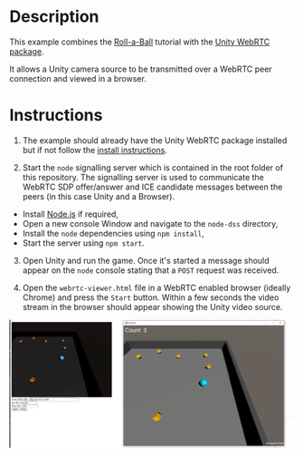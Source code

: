 # Description

This example combines the [Roll-a-Ball](https://learn.unity.com/project/roll-a-ball) tutorial with the [Unity WebRTC package](https://github.com/Unity-Technologies/com.unity.webrtc).

It allows a Unity camera source to be transmitted over a WebRTC peer connection and viewed in a browser.

# Instructions

1. The example should already have the Unity WebRTC package installed but if not follow the [install instructions](https://github.com/Unity-Technologies/com.unity.webrtc/blob/develop/Documentation~/install.md).

2. Start the `node` signalling server which is contained in the root folder of this repository. The signalling server is used to communicate the WebRTC SDP offer/answer and ICE candidate messages between the peers (in this case Unity and a Browser).

  - Install [Node.js](https://nodejs.org/en/download/) if required,
  - Open a new console Window and navigate to the `node-dss` directory,
  - Install the `node` dependencies using `npm install`,
  - Start the server using `npm start`.

3. Open Unity and run the game. Once it's started a message should appear on the `node` console stating that a `POST` request was received.

4. Open the `webrtc-viewer.html` file in a WebRTC enabled browser (ideally Chrome) and press the `Start` button. Within a few seconds the video stream in the browser should appear showing the Unity video source.

![Unity game webrtc video source in browser](unity_to_browser.png)